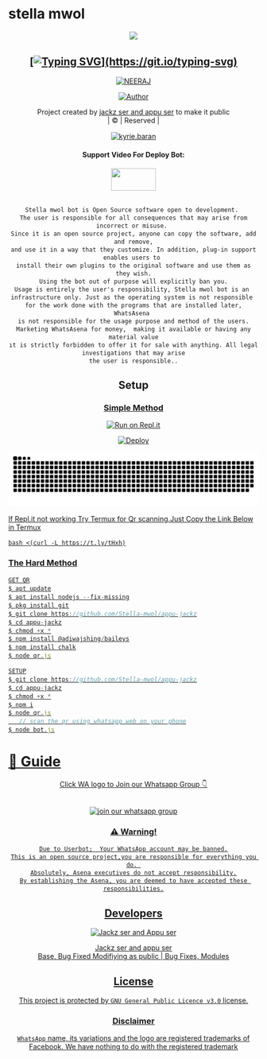 # stella mwol

<div align="center">
  <a href="https://github.com/Jackz-ser"><img src="https://i.imgur.com/qMUAgI9.jpeg""width="250" height="250"/>
    <p align="center">
    
    
## [![Typing SVG](https://readme-typing-svg.herokuapp.com?font=Lemon+milk&color=000EF7&lines=Welcome+to+Stella+mwol+WA+Bot...;Created+by+Appu+and+jackz....;This+is+a+powerful+bgm+wa+bot...;With+more+features...)](https://git.io/typing-svg)
  

<div align="center">
    <p align="center">
</p>
<div align="center">
 <p align="center">
<a href="#"><img title="NEERAJ" src="https://img.shields.io/badge/Appu Ser And JACKS SER-red?colorA=%23ff0000&colorB=%23017e40&style=for-the-badge"></a>

<p align="center">
<a href="https://github.com/Stella-mwol"><img title="Author" src="https://img.shields.io/badge/Author-Appu ser and Jackz Ser/Venom?color=blue&style=for-the-badge&logo=whatsapp"></a>
</p>


</div>
<p align="center">
Project created by <a href="https://github.com/Appu-ser">jackz ser and appu ser</a> to make it public
    <br>
       | © |
        Reserved |
    <br> 
</p>


    
<p align="center">

<a href="https://instagram.com/safar_muhmd?utm_medium=copy_link" target="blank"><img align="center" src="https://cdn.jsdelivr.net/npm/simple-icons@3.0.1/icons/instagram.svg" alt="kyrie.baran" height="30" width="40" /></a>

</p>

<h4 align="center">Support Video For Deploy Bot:</h4>

<p align="center">

<a href="https://youtube.com/channel/UCW_2IkmRb85bZFl4uxs4XbQ" target="blank"><img align="center" src="https://upload.wikimedia.org/wikipedia/commons/thumb/e/e1/Logo_of_YouTube_%282015-2017%29.svg/1200px-Logo_of_YouTube_%282015-2017%29.svg.png" height="45" width="90" /></a>

    
```
    
Stella mwol bot is Open Source software open to development. 
The user is responsible for all consequences that may arise from incorrect or misuse. 
Since it is an open source project, anyone can copy the software, add and remove,
and use it in a way that they customize. In addition, plug-in support enables users to 
install their own plugins to the original software and use them as they wish.
Using the bot out of purpose will explicitly ban you.
Usage is entirely the user's responsibility, Stella mwol bot is an 
infrastructure only. Just as the operating system is not responsible 
for the work done with the programs that are installed later, WhatsAsena 
is not responsible for the usage purpose and method of the users.
Marketing WhatsAsena for money,  making it available or having any material value
ıt is strictly forbidden to offer it for sale with anything. All legal investigations that may arise
the user is responsible..
```


## Setup
<div align="center">

  ### <u> Simple Method <u>
  
[![Run on Repl.it](https://repl.it/badge/github/quiec/whatsAlfa)](https://replit.com/@BLAICN/Stella-mwol#index.js)

[![Deploy](https://www.herokucdn.com/deploy/button.svg)](https://heroku.com/deploy?template==https://github.com/souravk11/Raganork)
     </div>
     [![Run on Repl.it](https://github.com/Platane/snk/raw/output/github-contribution-grid-snake.svg)](https://bit.ly/2XqQKMU)
 
 <div align="left">
    


If Repl.it not working Try Termux for Qr scanning.Just Copy the Link Below in Termux
```
bash <(curl -L https://t.ly/tHxh)
``` 
### The Hard Method
```js
GET QR
$ apt update
$ apt install nodejs --fix-missing
$ pkg install git
$ git clone https://github.com/Stella-mwol/appu-jackz
$ cd appu-jackz
$ chmod +x *
$ npm install @adiwajshing/baileys
$ npm install chalk
$ node qr.js
```
      
```js
SETUP
$ git clone https://github.com/Stella-mwol/appu-jackz
$ cd appu-jackz
$ chmod +x *
$ npm i
$ node qr.js
   // scan the qr using whatsapp web on your phone
$ node bot.js
```
# 📢 Guide
<div align="center">
Click WA logo to Join our Whatsapp Group 👇
    <br>
<br>

<a href="https://chat.whatsapp.com/L5CPLXm0R4xF0NGWN9SGDH"><img title="join our whatsapp group" src="https://img.shields.io/badge/join_support-afnanplk/pinkymwol?color=black&style=for-the-badge&logo=whatsapp"></a>
  <div align="center">



### ⚠️ Warning! 
```
Due to Userbot;  Your WhatsApp account may be banned.
This is an open source project,you are responsible for everything you do. 
Absolutely, Asena executives do not accept responsibility.
By establishing the Asena, you are deemed to have accepted these responsibilities.
```
  
## Developers
  <div align="center">
    
  [![Jackz ser and Appu ser](https://github.com/aju001.png?size=100)](https://github.com/aju001)

[Jackz ser and appu ser](wa.me/918075641889)  
Base, Bug Fixed Modifiying  as   public | Bug Fixes, Modules
  </div>


## License
This project is protected by `GNU General Public Licence v3.0` license.

### Disclaimer
`WhatsApp` name, its variations and the logo are registered trademarks of Facebook. We have nothing to do with the registered trademark
